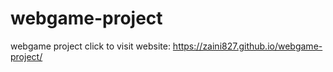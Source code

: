 # webgame-project
webgame project
click to visit website: https://zaini827.github.io/webgame-project/
